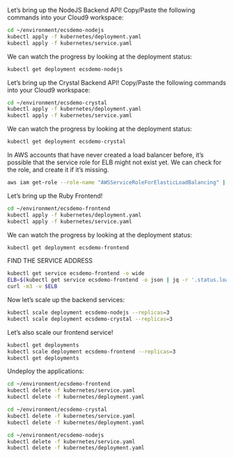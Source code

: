 Let’s bring up the NodeJS Backend API!
Copy/Paste the following commands into your Cloud9 workspace:
```sh
cd ~/environment/ecsdemo-nodejs
kubectl apply -f kubernetes/deployment.yaml
kubectl apply -f kubernetes/service.yaml
```
We can watch the progress by looking at the deployment status:
```sh
kubectl get deployment ecsdemo-nodejs
```
Let’s bring up the Crystal Backend API!
Copy/Paste the following commands into your Cloud9 workspace:
```sh
cd ~/environment/ecsdemo-crystal
kubectl apply -f kubernetes/deployment.yaml
kubectl apply -f kubernetes/service.yaml
```
We can watch the progress by looking at the deployment status:
```sh
kubectl get deployment ecsdemo-crystal
```
In AWS accounts that have never created a load balancer before, it’s possible that the service role for ELB might not exist yet.
We can check for the role, and create it if it’s missing.
```sh
aws iam get-role --role-name "AWSServiceRoleForElasticLoadBalancing" || aws iam create-service-linked-role --aws-service-name "elasticloadbalancing.amazonaws.com"
```
Let’s bring up the Ruby Frontend!
```sh
cd ~/environment/ecsdemo-frontend
kubectl apply -f kubernetes/deployment.yaml
kubectl apply -f kubernetes/service.yaml
```
We can watch the progress by looking at the deployment status:
```sh
kubectl get deployment ecsdemo-frontend
```
FIND THE SERVICE ADDRESS
```sh
kubectl get service ecsdemo-frontend -o wide
ELB=$(kubectl get service ecsdemo-frontend -o json | jq -r '.status.loadBalancer.ingress[].hostname')
curl -m3 -v $ELB
```
Now let’s scale up the backend services:
```sh
kubectl scale deployment ecsdemo-nodejs --replicas=3
kubectl scale deployment ecsdemo-crystal --replicas=3
```
Let’s also scale our frontend service!
```sh
kubectl get deployments
kubectl scale deployment ecsdemo-frontend --replicas=3
kubectl get deployments
```
Undeploy the applications:
```sh
cd ~/environment/ecsdemo-frontend
kubectl delete -f kubernetes/service.yaml
kubectl delete -f kubernetes/deployment.yaml

cd ~/environment/ecsdemo-crystal
kubectl delete -f kubernetes/service.yaml
kubectl delete -f kubernetes/deployment.yaml

cd ~/environment/ecsdemo-nodejs
kubectl delete -f kubernetes/service.yaml
kubectl delete -f kubernetes/deployment.yaml
```
